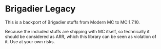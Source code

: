 # Brigadier Legacy

This is a backport of Brigadier stuffs from Modern MC to MC 1.7.10.

Because the included stuffs are shipping with MC itself, so technically it should be considered as ARR, which this
library can be seen as violation of it. Use at your own risks.
